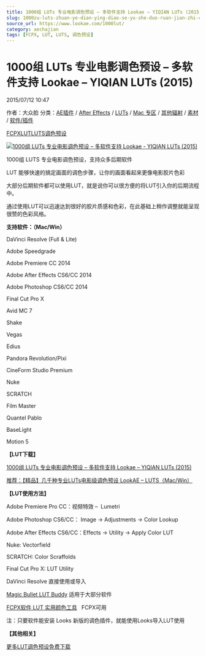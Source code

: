 ```yaml
---
title: 1000组 LUTs 专业电影调色预设 – 多软件支持 Lookae – YIQIAN LUTs (2015)
slug: 1000zu-luts-zhuan-ye-dian-ying-diao-se-yu-she-duo-ruan-jian-zhi-chi-lookae-yiqian-luts-2015
source_url: https://www.lookae.com/1000lut/
category: aechajian
tags: [FCPX, LUT, LUTS, 调色预设]
---
```

# 1000组 LUTs 专业电影调色预设 – 多软件支持 Lookae – YIQIAN LUTs (2015)

2015/07/12 10:47

作者：大众脸
分类：[AE插件](https://www.lookae.com/after-effects/aechajian/) / [After Effects](https://www.lookae.com/after-effects/) / [LUTs](https://www.lookae.com/sucai/lutsfile/) / [Mac 专区](https://www.lookae.com/mac-osx/) / [其他辐射](https://www.lookae.com/others/) / [素材](https://www.lookae.com/sucai/) / [软件/插件](https://www.lookae.com/qitarjcj/)

[FCPX](https://www.lookae.com/tag/fcpx/)[LUT](https://www.lookae.com/tag/lut/)[LUTS](https://www.lookae.com/tag/luts/)[调色预设](https://www.lookae.com/tag/%e8%b0%83%e8%89%b2%e9%a2%84%e8%ae%be/)

[![1000组 LUTs 专业电影调色预设 – 多软件支持 Lookae - YIQIAN LUTs (2015)](https://www.lookae.com/wp-content/uploads/2015/07/1000LUTS.jpg "1000组 LUTs 专业电影调色预设 – 多软件支持 Lookae - YIQIAN LUTs (2015)-LookAE.com")](https://www.lookae.com/wp-content/uploads/2015/07/1000LUTS.jpg)

1000组 LUTS 专业电影调色预设，支持众多后期软件

LUT 能够快速的搞定画面的调色步骤，让你的画面看起来更像电影胶片色彩

大部分后期软件都可以使用LUT，就是说你可以很方便的将LUT引入你的后期流程中。

通过使用LUT可以迅速达到很好的胶片质感和色彩，在此基础上稍作调整就能呈现很赞的色彩风格。

**支持软件：（Mac/Win）**

DaVinci Resolve (Full & Lite)

Adobe Speedgrade

Adobe Premiere CC 2014

Adobe After Effects CS6/CC 2014

Adobe Photoshop CS6/CC 2014

Final Cut Pro X

Avid MC 7

Shake

Vegas

Edius

Pandora Revolution/Pixi

CineForm Studio Premium

Nuke

SCRATCH

Film Master

Quantel Pablo

BaseLight

Motion 5

**【LUT下载】**

[1000组 LUTs 专业电影调色预设 – 多软件支持 Lookae – YIQIAN LUTs (2015)](https://www.400gb.com/file/105680822)

[推荐：【精品】几千种专业LUTs电影级调色预设 LookAE – LUTS（Mac/Win）](https://www.lookae.com/lookaeluts/)

**【LUT使用方法】**

Adobe Premiere Pro CC：视频特效 –  Lumetri

Adobe Photoshop CS6/CC： Image → Adjustments → Color Lookup

Adobe After Effects CS6/CC：Effects → Utility → Apply Color LUT

Nuke: Vectorfield

SCRATCH: Color Scraffolds

Final Cut Pro X: LUT Utility

DaVinci Resolve 直接使用或导入

[Magic Bullet LUT Buddy](https://www.redgiant.com/downloads/free-products/) 适用于大部分软件

[FCPX软件 LUT 实用颜色工具](https://www.lookae.com/fcpx-lut/)   FCPX可用

注：只要软件能安装 Looks 新版的调色插件，就能使用Looks导入LUT使用

**【其他相关】**

[更多LUT调色预设免费下载](https://www.lookae.com/tag/lut/)
